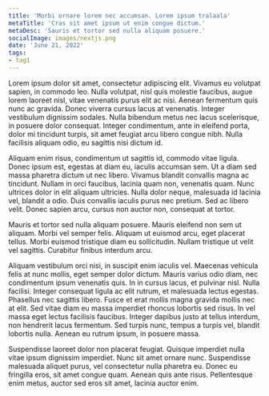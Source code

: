```yaml
---
title: 'Morbi ornare lorem nec accumsan. Lorem ipsum tralaala'
metaTitle: 'Cras sit amet ipsum ut enim congue dictum.'
metaDesc: 'Sauris et tortor sed nulla aliquam posuere.'
socialImage: images/nextjs.png
date: 'June 21, 2022'
tags:
- tag1
---
```

Lorem ipsum dolor sit amet, consectetur adipiscing elit. Vivamus eu volutpat sapien, in commodo leo. Nulla volutpat, nisl quis molestie faucibus, augue lorem laoreet nisl, vitae venenatis purus elit ac nisi. Aenean fermentum quis nunc ac gravida. Donec viverra cursus lacus at venenatis. Integer vestibulum dignissim sodales. Nulla bibendum metus nec lacus scelerisque, in posuere dolor consequat. Integer condimentum, ante in eleifend porta, dolor mi tincidunt turpis, sit amet feugiat arcu libero congue nibh. Nulla facilisis aliquam odio, eu sagittis nisi dictum id.

Aliquam enim risus, condimentum ut sagittis id, commodo vitae ligula. Donec ipsum est, egestas at diam eu, iaculis accumsan sem. Ut a diam sed massa pharetra dictum ut nec libero. Vivamus blandit convallis magna ac tincidunt. Nullam in orci faucibus, lacinia quam non, venenatis quam. Nunc ultrices dolor in elit aliquam ultricies. Nulla dolor neque, malesuada id lacinia vel, blandit a odio. Duis convallis iaculis purus nec pretium. Sed ac libero velit. Donec sapien arcu, cursus non auctor non, consequat at tortor.

Mauris et tortor sed nulla aliquam posuere. Mauris eleifend non sem ut aliquam. Morbi vel semper felis. Aliquam ut euismod arcu, eget placerat tellus. Morbi euismod tristique diam eu sollicitudin. Nullam tristique ut velit vel sagittis. Curabitur finibus interdum arcu.

Aliquam vestibulum orci nisi, in suscipit enim iaculis vel. Maecenas vehicula felis at nunc mollis, eget semper dolor dictum. Mauris varius odio diam, nec condimentum ipsum venenatis quis. In in cursus lacus, et pulvinar nisl. Nulla facilisi. Integer consequat ligula ac elit rutrum, et malesuada lectus egestas. Phasellus nec sagittis libero. Fusce et erat mollis magna gravida mollis nec at elit. Sed vitae diam eu massa imperdiet rhoncus lobortis sed risus. In vel massa eget lectus facilisis faucibus. Integer dapibus justo at tellus interdum, non hendrerit lacus fermentum. Sed turpis nunc, tempus a turpis vel, blandit lobortis nulla. Aenean eu rutrum ipsum, in posuere massa.

Suspendisse laoreet dolor non placerat feugiat. Quisque imperdiet nulla vitae ipsum dignissim imperdiet. Nunc sit amet ornare nunc. Suspendisse malesuada aliquet purus, vel consectetur nulla pharetra eu. Donec eu fringilla eros, sit amet congue quam. Aenean quis ante risus. Pellentesque enim metus, auctor sed eros sit amet, lacinia auctor enim.